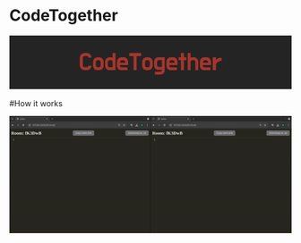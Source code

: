 # CodeTogether

![screenshot](CodeTogether/base/static/img/logo.png)

#How it works

![gif](CodeTogether/base/static/gifs/editor.gif)
